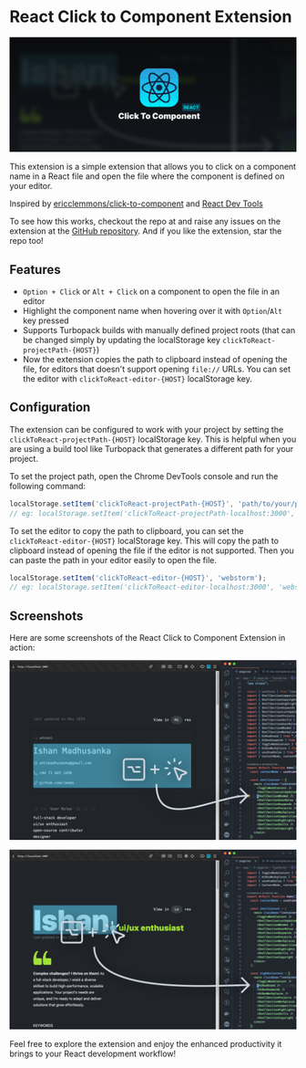 # React Click to Component Extension

![Promo Image](./promo/promo-2.png)

This extension is a simple extension that allows you to click on a component name in a React file and open the file
where the component is defined on your editor.

Inspired by [ericclemmons/click-to-component](https://github.com/ericclemmons/click-to-component)
and [React Dev Tools](https://react.dev/learn/react-developer-tools)

To see how this works, checkout the repo at and raise any issues on the extension at
the [GitHub repository](https://github.com/imadx/react-click-to-component-chrome-extension/issues).
And if you like the extension, star the repo too!

## Features

- `Option + Click` or `Alt + Click` on a component to open the file in an editor
- Highlight the component name when hovering over it with `Option`/`Alt` key pressed
- Supports Turbopack builds with manually defined project roots (that can be changed simply by updating the localStorage
  key `clickToReact-projectPath-{HOST}`)
- Now the extension copies the path to clipboard instead of opening the file, for editors that doesn't support opening
  `file://` URLs. You can set the editor with `clickToReact-editor-{HOST}` localStorage key.

## Configuration

The extension can be configured to work with your project by setting the `clickToReact-projectPath-{HOST}` localStorage
key. This is helpful when you are using a build tool like Turbopack that generates a different path for your project.

To set the project path, open the Chrome DevTools console and run the following command:

```javascript
localStorage.setItem('clickToReact-projectPath-{HOST}', 'path/to/your/project');
// eg: localStorage.setItem('clickToReact-projectPath-localhost:3000', '/Users/username/project');
```

To set the editor to copy the path to clipboard, you can set the `clickToReact-editor-{HOST}` localStorage key. This
will copy the path to clipboard instead of opening the file if the editor is not supported.
Then you can paste the path in your editor easily to open the file.

```javascript
localStorage.setItem('clickToReact-editor-{HOST}', 'webstorm');
// eg: localStorage.setItem('clickToReact-editor-localhost:3000', 'webstorm');
```

## Screenshots

Here are some screenshots of the React Click to Component Extension in action:

![Screenshot 1](./screenshots/screenshot-1.png)

![Screenshot 2](./screenshots/screenshot-2.png)

Feel free to explore the extension and enjoy the enhanced productivity it brings to your React development workflow!
